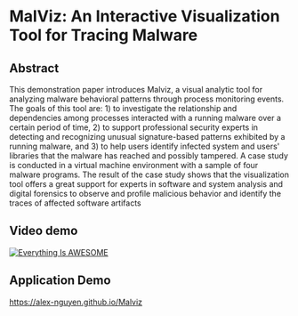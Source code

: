 # MalViz: An Interactive Visualization Tool for Tracing Malware

## Abstract
This demonstration paper introduces Malviz, a visual analytic tool for analyzing malware behavioral patterns through process monitoring events. The goals of this tool are: 1)  to investigate the relationship and dependencies among processes interacted with a running malware over a certain period of time, 2) to support professional security experts in detecting and recognizing unusual signature-based patterns exhibited by a running malware, and 3) to help users identify infected system and users' libraries that the malware has reached and possibly tampered. A case study is conducted in a virtual machine environment with a sample of four malware programs. The result of the case study shows that the visualization tool offers a great support for experts in software and system analysis and digital forensics to observe and profile malicious behavior and identify the traces of affected software artifacts
## Video demo
[![Everything Is AWESOME](https://github.com/Alex-Nguyen/Malviz/blob/master/images/VideoPlay.jpg?raw=true)](https://youtu.be/ueNOuIrh-mQ)

## Application Demo
https://alex-nguyen.github.io/Malviz
